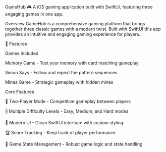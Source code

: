 GameHub 🎮
A iOS gaming application built with SwiftUI, featuring three engaging games in one app.

Overview
GameHub is a comprehensive gaming platform that brings together three classic games with a modern twist. Built with SwiftUI  this app provides an intuitive and engaging gaming experience for players.

🎯 Features

Games Included

Memory Game - Test your memory with card matching gameplay

Simon Says - Follow and repeat the pattern sequences

Mines Game - Strategic gameplay with hidden mines

Core Features

👥 Two-Player Mode - Competitive gameplay between players

🎚️ Multiple Difficulty Levels - Easy, Medium, and Hard modes

📱 Modern UI - Clean SwiftUI interface with custom styling

🏆 Score Tracking - Keep track of player performance

🔄 Game State Management - Robust game logic and state handling

